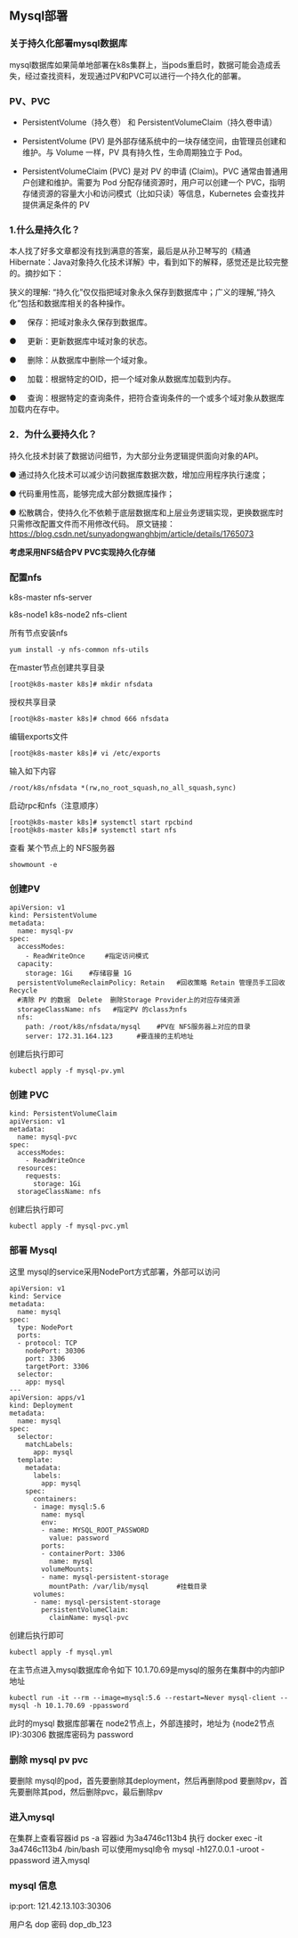 ## Mysql部署

### 关于持久化部署mysql数据库
  mysql数据库如果简单地部署在k8s集群上，当pods重启时，数据可能会造成丢失，经过查找资料，发现通过PV和PVC可以进行一个持久化的部署。
  
### PV、PVC
- PersistentVolume（持久卷） 和 PersistentVolumeClaim（持久卷申请）
- PersistentVolume (PV) 是外部存储系统中的一块存储空间，由管理员创建和维护。与 Volume 一样，PV 具有持久性，生命周期独立于 Pod。

- PersistentVolumeClaim (PVC) 是对 PV 的申请 (Claim)。PVC 通常由普通用户创建和维护。需要为 Pod 分配存储资源时，用户可以创建一个 PVC，指明存储资源的容量大小和访问模式（比如只读）等信息，Kubernetes 会查找并提供满足条件的 PV

### 1.什么是持久化？
本人找了好多文章都没有找到满意的答案，最后是从孙卫琴写的《精通Hibernate：Java对象持久化技术详解》中，看到如下的解释，感觉还是比较完整的。摘抄如下：

狭义的理解: “持久化”仅仅指把域对象永久保存到数据库中；广义的理解,“持久化”包括和数据库相关的各种操作。

●     保存：把域对象永久保存到数据库。

●     更新：更新数据库中域对象的状态。

●     删除：从数据库中删除一个域对象。

●     加载：根据特定的OID，把一个域对象从数据库加载到内存。

●     查询：根据特定的查询条件，把符合查询条件的一个或多个域对象从数据库加载内在存中。

### 2．为什么要持久化？
持久化技术封装了数据访问细节，为大部分业务逻辑提供面向对象的API。

● 通过持久化技术可以减少访问数据库数据次数，增加应用程序执行速度；

● 代码重用性高，能够完成大部分数据库操作；

● 松散耦合，使持久化不依赖于底层数据库和上层业务逻辑实现，更换数据库时只需修改配置文件而不用修改代码。
原文链接：https://blog.csdn.net/sunyadongwanghbjm/article/details/1765073

**考虑采用NFS结合PV PVC实现持久化存储**

### 配置nfs
k8s-master  nfs-server

k8s-node1  k8s-node2 nfs-client

所有节点安装nfs
```
yum install -y nfs-common nfs-utils 
```
在master节点创建共享目录
```
[root@k8s-master k8s]# mkdir nfsdata
```
授权共享目录
```
[root@k8s-master k8s]# chmod 666 nfsdata
```
编辑exports文件
```
[root@k8s-master k8s]# vi /etc/exports
```
输入如下内容
```
/root/k8s/nfsdata *(rw,no_root_squash,no_all_squash,sync)
```

启动rpc和nfs（注意顺序）
```
[root@k8s-master k8s]# systemctl start rpcbind
[root@k8s-master k8s]# systemctl start nfs
```
查看 某个节点上的 NFS服务器
```
showmount -e
```
### 创建PV


```
apiVersion: v1
kind: PersistentVolume
metadata:
  name: mysql-pv
spec:
  accessModes:
    - ReadWriteOnce     #指定访问模式
  capacity:
    storage: 1Gi    #存储容量 1G
  persistentVolumeReclaimPolicy: Retain   #回收策略 Retain 管理员手工回收 Recycle  
  #清除 PV 的数据  Delete  删除Storage Provider上的对应存储资源
  storageClassName: nfs   #指定PV 的class为nfs
  nfs:
    path: /root/k8s/nfsdata/mysql    #PV在 NFS服务器上对应的目录
    server: 172.31.164.123      #要连接的主机地址
```
创建后执行即可
```
kubectl apply -f mysql-pv.yml
```

### 创建 PVC

```
kind: PersistentVolumeClaim
apiVersion: v1
metadata:
  name: mysql-pvc
spec:
  accessModes:
    - ReadWriteOnce
  resources:
    requests:
      storage: 1Gi
  storageClassName: nfs
```
创建后执行即可
```
kubectl apply -f mysql-pvc.yml
```

### 部署 Mysql

这里 mysql的service采用NodePort方式部署，外部可以访问

```
apiVersion: v1
kind: Service
metadata:
  name: mysql
spec:
  type: NodePort
  ports:
  - protocol: TCP
    nodePort: 30306
    port: 3306
    targetPort: 3306
  selector:
    app: mysql
---
apiVersion: apps/v1
kind: Deployment
metadata:
  name: mysql
spec:
  selector:
    matchLabels:
      app: mysql
  template:
    metadata:
      labels:
        app: mysql
    spec:
      containers:
      - image: mysql:5.6
        name: mysql
        env:
        - name: MYSQL_ROOT_PASSWORD
          value: password
        ports:
        - containerPort: 3306
          name: mysql
        volumeMounts:
        - name: mysql-persistent-storage
          mountPath: /var/lib/mysql       #挂载目录
      volumes:
      - name: mysql-persistent-storage
        persistentVolumeClaim:
          claimName: mysql-pvc
```

创建后执行即可
```
kubectl apply -f mysql.yml
```

在主节点进入mysql数据库命令如下  10.1.70.69是mysql的服务在集群中的内部IP地址
```
kubectl run -it --rm --image=mysql:5.6 --restart=Never mysql-client -- mysql -h 10.1.70.69 -ppassword
```
此时的mysql 数据库部署在 node2节点上，外部连接时，地址为 {node2节点IP}:30306 数据库密码为 password
### 删除 mysql pv pvc
要删除 mysql的pod，首先要删除其deployment，然后再删除pod
要删除pv，首先要删除其pod，然后删除pvc，最后删除pv

### 进入mysql
在集群上查看容器id
ps -a
容器id 为3a4746c113b4
执行  docker exec -it 3a4746c113b4 /bin/bash
可以使用mysql命令
 mysql -h127.0.0.1 -uroot -ppassword
进入mysql
### mysql 信息
ip:port: 121.42.13.103:30306

用户名
dop
密码
dop_db_123